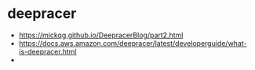 # deepracer

- https://mickqg.github.io/DeepracerBlog/part2.html
- https://docs.aws.amazon.com/deepracer/latest/developerguide/what-is-deepracer.html
- 
